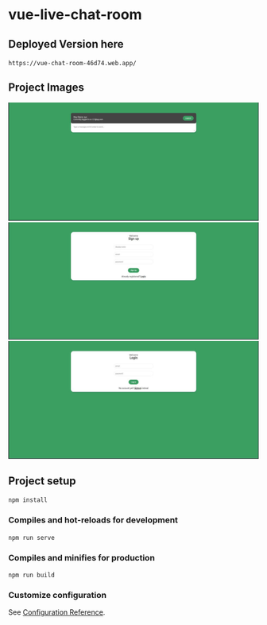 # vue-live-chat-room

## Deployed Version here
```
https://vue-chat-room-46d74.web.app/
```

## Project Images
![](src/assets/1.jpg)
![](src/assets/2.jpg)
![](src/assets/3.jpg)


## Project setup
```
npm install
```

### Compiles and hot-reloads for development
```
npm run serve
```

### Compiles and minifies for production
```
npm run build
```

### Customize configuration
See [Configuration Reference](https://cli.vuejs.org/config/).
